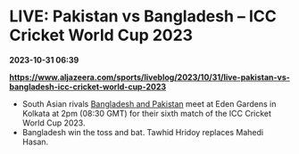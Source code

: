 # LIVE: Pakistan vs Bangladesh – ICC Cricket World Cup 2023

**2023-10-31 06:39**

**https://www.aljazeera.com/sports/liveblog/2023/10/31/live-pakistan-vs-bangladesh-icc-cricket-world-cup-2023**

*   South Asian rivals [Bangladesh and Pakistan](https://www.aljazeera.com/sports/2023/10/30/pakitan-vs-bangladesh-icc-cricket-world-cup-2023-match-preview) meet at Eden Gardens in Kolkata at 2pm (08:30 GMT) for their sixth match of the ICC Cricket World Cup 2023.
*   Bangladesh win the toss and bat. Tawhid Hridoy replaces Mahedi Hasan.